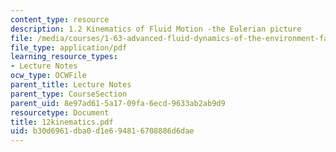 ```yaml
---
content_type: resource
description: 1.2 Kinematics of Fluid Motion -the Eulerian picture
file: /media/courses/1-63-advanced-fluid-dynamics-of-the-environment-fall-2002/b30d6961dba0d1e694816708886d6dae_12kinematics.pdf
file_type: application/pdf
learning_resource_types:
- Lecture Notes
ocw_type: OCWFile
parent_title: Lecture Notes
parent_type: CourseSection
parent_uid: 8e97ad61-5a17-09fa-6ecd-9633ab2ab9d9
resourcetype: Document
title: 12kinematics.pdf
uid: b30d6961-dba0-d1e6-9481-6708886d6dae
---
```

